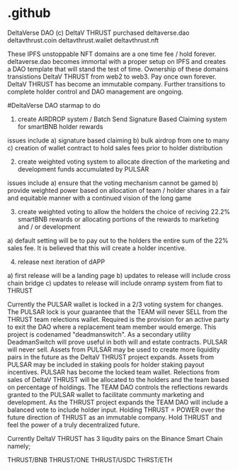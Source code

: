 # .github
DeltaVerse DAO (c) DeltaV THRUST purchased deltaverse.dao deltavthrust.coin deltavthrust.wallet deltavthrust.nft

  These IPFS unstoppable NFT domains are a one time fee / hold forever. deltaverse.dao becomes immortal with a proper setup on IPFS and creates a DAO template that will stand the test of time. Ownership of these domains transistions DeltaV THRUST from web2 to web3. Pay once own forever. DeltaV THRUST has become an immutable company. Further transitions to complete holder control and DAO management are ongoing.

 #DeltaVerse DAO starmap to do

1) create AIRDROP system / Batch Send Signature Based Claiming system for smartBNB holder rewards

issues include a) signature based claiming b) bulk airdrop from one to many c) creation of wallet contract to hold sales fees prior to holder distribution

2) create weighted voting system to allocate direction of the marketing and development funds accumulated by PULSAR

issues include a) ensure that the voting mechanism cannot be gamed b) provide weighted power based on allocation of team / holder shares in a fair and equitable manner with a continued vision of the long game

3) create weighted voting to allow the holders the choice of reciving 22.2% smartBNB rewards or allocating portions of the rewards to marketing and / or development

a) default setting will be to pay out to the holders the entire sum of the 22% sales fee. It is believed that this will create a holder incentive.

4) release next iteration of dAPP

a) first release will be a landing page
b) updates to release will include cross chain bridge
c) updates to release will include onramp system from fiat to THRUST

Currently the PULSAR wallet is locked in a 2/3 voting system for changes. The PULSAR lock is your guarantee that the TEAM will never SELL from the THRUST team relections wallet. Required is the provision for an active party to exit the DAO where a replacement team member would emerge. This project is codenamed "deadmanswitch". As a secondary utility DeadmanSwitch will prove useful in both will and estate contracts. PULSAR will never sell. Assets from PULSAR may be used to create more liquidity pairs in the future as the DeltaV THRUST project expands. Assets from PULSAR may be included in staking pools for holder staking payout incentives. PULSAR has become the locked team wallet. Relections from sales of DeltaV THRUST will be allocated to the holders and the team based on percentage of holdings. The TEAM DAO controls the reflections rewards granted to the PULSAR wallet to facilitate communty marketing and development. As the THRUST project expands the TEAM DAO will include a balanced vote to include holder input. Holding THRUST = POWER over the future direction of THRUST as an immutable company. Hold THRUST and feel the power of a truly decentralized future.

Currently DeltaV THRUST has 3 liqudity pairs on the Binance Smart Chain namely;

THRUST/BNB
THRUST/ONE 
THRUST/USDC
THRST/ETH


